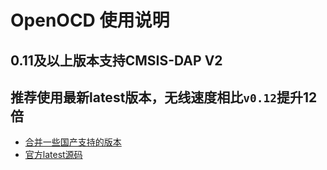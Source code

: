 # OpenOCD 使用说明
## 0.11及以上版本支持CMSIS-DAP V2
## 推荐使用最新latest版本，无线速度相比`v0.12`提升12倍
  * [合并一些国产支持的版本](https://github.com/vllogic/openocd_cmsis-dap_v2/releases/tag/20250629)
  * [官方latest源码](https://github.com/openocd-org/openocd/releases/tag/latest)